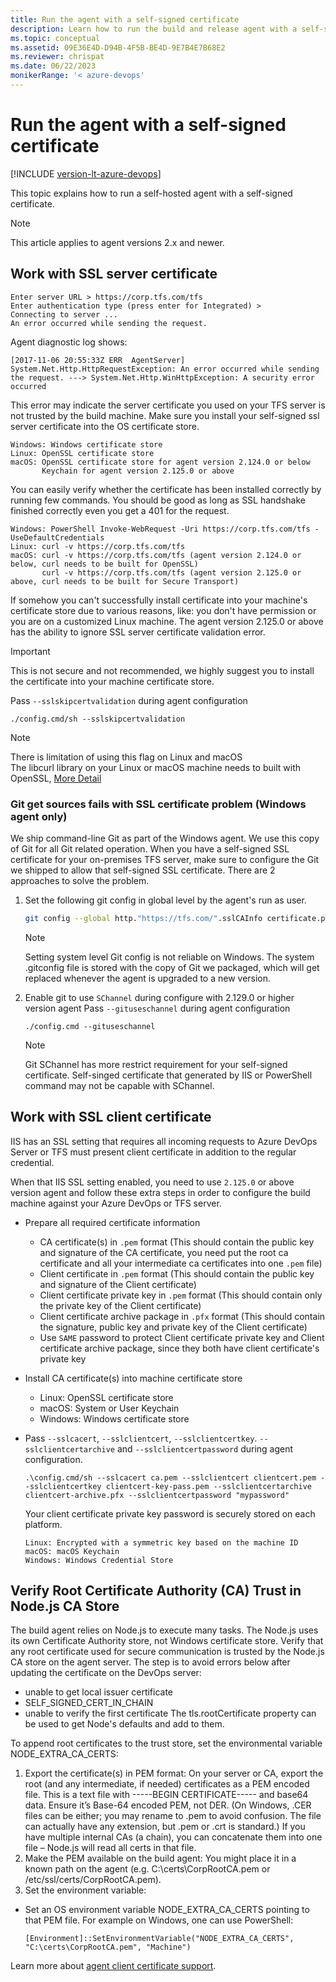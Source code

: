 ```yaml
---
title: Run the agent with a self-signed certificate
description: Learn how to run the build and release agent with a self-signed certificate for Azure Pipelines and Team Foundation Server (TFS)
ms.topic: conceptual
ms.assetid: 09E36E4D-D94B-4F5B-BE4D-9E7B4E7B68E2
ms.reviewer: chrispat
ms.date: 06/22/2023
monikerRange: '< azure-devops'
---
```


# Run the agent with a self-signed certificate

[!INCLUDE [version-lt-azure-devops](../../includes/version-lt-azure-devops.md)]

This topic explains how to run a self-hosted agent with a self-signed certificate.

> [!NOTE]
> This article applies to agent versions 2.x and newer.

## Work with SSL server certificate

```
Enter server URL > https://corp.tfs.com/tfs
Enter authentication type (press enter for Integrated) >
Connecting to server ...
An error occurred while sending the request.
```

Agent diagnostic log shows:
```
[2017-11-06 20:55:33Z ERR  AgentServer] System.Net.Http.HttpRequestException: An error occurred while sending the request. ---> System.Net.Http.WinHttpException: A security error occurred
```

This error may indicate the server certificate you used on your TFS server is not trusted by the build machine. Make sure you install your self-signed ssl server certificate into the OS certificate store.
```
Windows: Windows certificate store
Linux: OpenSSL certificate store
macOS: OpenSSL certificate store for agent version 2.124.0 or below
       Keychain for agent version 2.125.0 or above
```

You can easily verify whether the certificate has been installed correctly by running few commands.
You should be good as long as SSL handshake finished correctly even you get a 401 for the request.
```
Windows: PowerShell Invoke-WebRequest -Uri https://corp.tfs.com/tfs -UseDefaultCredentials 
Linux: curl -v https://corp.tfs.com/tfs 
macOS: curl -v https://corp.tfs.com/tfs (agent version 2.124.0 or below, curl needs to be built for OpenSSL)
       curl -v https://corp.tfs.com/tfs (agent version 2.125.0 or above, curl needs to be built for Secure Transport)
```

If somehow you can't successfully install certificate into your machine's certificate store due to various reasons, like: you don't have permission or you are on a customized Linux machine.
The agent version 2.125.0 or above has the ability to ignore SSL server certificate validation error.

> [!IMPORTANT]
> 
> This is not secure and not recommended, we highly suggest you to install the certificate into your machine certificate store.

Pass `--sslskipcertvalidation` during agent configuration
```
./config.cmd/sh --sslskipcertvalidation
```

> [!NOTE]
> 
> There is limitation of using this flag on Linux and macOS  
> The libcurl library on your Linux or macOS machine needs to built with OpenSSL, [More Detail](https://github.com/dotnet/corefx/issues/9728)

### Git get sources fails with SSL certificate problem (Windows agent only)
We ship command-line Git as part of the Windows agent.
We use this copy of Git for all Git related operation.
When you have a self-signed SSL certificate for your on-premises TFS server, make sure to configure the Git we shipped to allow that self-signed SSL certificate.
There are 2 approaches to solve the problem.

1. Set the following git config in global level by the agent's run as user.
   ```bash
   git config --global http."https://tfs.com/".sslCAInfo certificate.pem
   ```
   > [!NOTE]
   >
   > Setting system level Git config is not reliable on Windows. The system .gitconfig file is stored with the copy of Git we packaged, which will get replaced whenever the agent is upgraded to a new version.

2. Enable git to use `SChannel` during configure with 2.129.0 or higher version agent
   Pass `--gituseschannel` during agent configuration
   ```
   ./config.cmd --gituseschannel
   ```
   > [!NOTE]
   >
   > Git SChannel has more restrict requirement for your self-signed certificate.
   > Self-singed certificate that generated by IIS or PowerShell command may not be capable with SChannel.

## Work with SSL client certificate

IIS has an SSL setting that requires all incoming requests to Azure DevOps Server or TFS must present client certificate in addition to the regular credential.

When that IIS SSL setting enabled, you need to use `2.125.0` or above version agent and follow these extra steps in order to configure the build machine against your Azure DevOps or TFS server.

- Prepare all required certificate information
  - CA certificate(s) in `.pem` format (This should contain the public key and signature of the CA certificate, you need put the root ca certificate and all your intermediate ca certificates into one `.pem` file)  
  - Client certificate in `.pem` format (This should contain the public key and signature of the Client certificate)  
  - Client certificate private key in `.pem` format (This should contain only the private key of the Client certificate)  
  - Client certificate archive package in `.pfx` format (This should contain the signature, public key and private key of the Client certificate)  
  - Use `SAME` password to protect Client certificate private key and Client certificate archive package, since they both have client certificate's private key  

- Install CA certificate(s) into machine certificate store
  - Linux: OpenSSL certificate store
  - macOS: System or User Keychain
  - Windows: Windows certificate store

- Pass `--sslcacert`, `--sslclientcert`, `--sslclientcertkey`. `--sslclientcertarchive` and `--sslclientcertpassword` during agent configuration.   
  ```
  .\config.cmd/sh --sslcacert ca.pem --sslclientcert clientcert.pem --sslclientcertkey clientcert-key-pass.pem --sslclientcertarchive clientcert-archive.pfx --sslclientcertpassword "mypassword"
  ```

  Your client certificate private key password is securely stored on each platform.  
  ```
  Linux: Encrypted with a symmetric key based on the machine ID
  macOS: macOS Keychain
  Windows: Windows Credential Store
  ```
## Verify Root Certificate Authority (CA) Trust in Node.js CA Store 
The build agent relies on Node.js to execute many tasks. The Node.js uses its own Certificate Authority store, not Windows certificate store. Verify that any root certificate used for secure communication is trusted by the Node.js CA store on the agent server. 
The step is to avoid errors below after updating the certificate on the DevOps server:
- unable to get local issuer certificate
- SELF_SIGNED_CERT_IN_CHAIN
- unable to verify the first certificate
The tls.rootCertificate property can be used to get Node's defaults and add to them.

To append root certificates to the trust store, set the environmental variable NODE_EXTRA_CA_CERTS:
1. Export the certificate(s) in PEM format: On your server or CA, export the root (and any intermediate, if needed) certificates as a PEM encoded file. This is a text file with -----BEGIN CERTIFICATE----- and base64 data. Ensure it’s Base-64 encoded PEM, not DER. (On Windows, .CER files can be either; you may rename to .pem to avoid confusion. The file can actually have any extension, but .pem or .crt is standard.) If you have multiple internal CAs (a chain), you can concatenate them into one file – Node.js will read all certs in that file.
2. Make the PEM available on the build agent: You might place it in a known path on the agent (e.g. C:\certs\CorpRootCA.pem or /etc/ssl/certs/CorpRootCA.pem).
3. Set the environment variable:
- Set an OS environment variable NODE_EXTRA_CA_CERTS pointing to that PEM file. For example on Windows, one can use PowerShell: 
  ```
  [Environment]::SetEnvironmentVariable("NODE_EXTRA_CA_CERTS", "C:\certs\CorpRootCA.pem", "Machine")
  ```
  
Learn more about [agent client certificate support](https://github.com/Microsoft/azure-pipelines-agent/blob/master/docs/design/clientcert.md).
